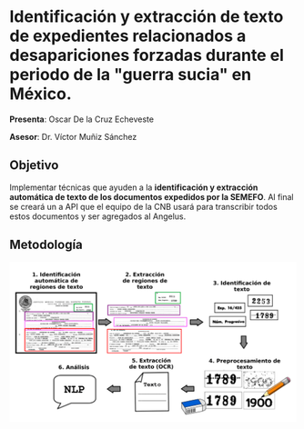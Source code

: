# Identificación y extracción de texto de expedientes relacionados a desapariciones forzadas durante el periodo de la "guerra sucia" en México.
__Presenta__: Oscar De la Cruz Echeveste

__Asesor__: Dr. Víctor Muñiz Sánchez

## Objetivo
 Implementar técnicas que ayuden a la __identificación y extracción automática de texto de los documentos expedidos por la SEMEFO__. Al final se creará un a API que el equipo de la CNB usará para transcribir todos estos documentos y ser agregados al Angelus.
 
 ## Metodología

<img src="imagenes/pipeline.png" width="1000" />


